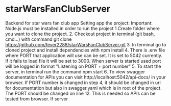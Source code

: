 # starWarsFanClubServer
Backend for star wars fan club app
Setting app the project:
Important: Node.js must be installed in order to run the project
1.Create folder where you want to clone the project.
2. Checkout project in terminal (git bash, cmd...) with command
  git clone https://github.com/fever2288/starWarsFanClubServer.git
3. In terminal go to cloned project and install dependencies with
  npm install
4. There is .env file where PORT that application will use can be set. It is set to 5042 currently. If it fails to load file it will be set to 3000. When server is started used port will be logged in format "Listening on PORT + port number"
5. To start the server, in terminal run the command npm start
6. To view swagger documentation for APIs you can visit http://localhost:5042/api-docs/ in your browser. If PORT number is changed in step 4, it should be changed in url for documentation but also in swagger.yaml which is in root of the project. The PORT should be changed on line 12. This is needed so APIs can be tested from browser. If server
